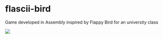 # flascii-bird
Game developed in Assembly inspired by Flappy Bird for an university class

![](https://gtnardy.github.io/img/portfolio/flascii.jpg)
